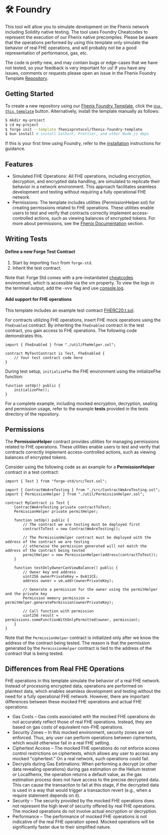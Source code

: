 # 🛠️ Foundry

This tool will allow you to simulate development on the Fhenix network including Solidity native testing.
The tool uses Foundry Cheatcodes to represent the execution of our Fhenix native precompiles. 
Please be aware that the operations performed by using this template only simulate the behavior of real FHE operations, and will probably not be a good representation of performance, gas, etc. 

The code is pretty new, and may contain bugs or edge-cases that we have not tested, so your feedback is very important for us! If you have any issues, comments or requests please open an issue
in the Fhenix Foundry Template [Repository](https://github.com/FhenixProtocol/fhenix-foundry-template).

## Getting Started

To create a new repository using our [Fhenix Foundry Template](https://github.com/FhenixProtocol/fhenix-foundry-template), click the
[`Use this template`](https://github.com/fhenixprotocol/fhenix-foundry-template/generate) button.
Alternatively, install the template manually as follows:

```sh
$ mkdir my-project
$ cd my-project
$ forge init --template fhenixprotocol/fhenix-foundry-template
$ bun install # install Solhint, Prettier, and other Node.js deps
```

If this is your first time using Foundry, refer to the
[installation](https://github.com/foundry-rs/foundry#installation) instructions for guidance.

## Features

- Simulated FHE Operations: All FHE operations, including encryption, decryption, and encrypted data handling, are
  simulated to replicate their behavior in a network environment. This approach facilitates seamless development and
  testing without requiring a fully operational FHE network.
- Permissions: The template includes utilities (PermissionHelper.sol) for creating permissions related to FHE
  operations. These utilities enable users to test and verify that contracts correctly implement access-controlled
  actions, such as viewing balances of encrypted tokens. For more about permissions, see the [Fhenix Documentation](../Writing%20Smart%20Contracts/Permissions.md)
  section.

## Writing Tests

#### Define a new Forge Test Contract

1. Start by importing `Test` from `forge-std`.
2. Inherit the test contract.

Note that: Forge Std comes with a pre-instantiated [cheatcodes](https://book.getfoundry.sh/cheatcodes/) environment,
which is accessible via the vm property. To view the logs in the terminal output, add the -vvv flag and use
[console.log](https://book.getfoundry.sh/faq?highlight=console.log#how-do-i-use-consolelog).

#### Add support for FHE operations

This template includes an example test contract [FHERC20.t.sol](https://github.com/FhenixProtocol/fhenix-foundry-template/blob/main/test/FHERC20.t.sol).

For contracts utilizing FHE operations, insert FHE mock operations using the `FheEnabled` contract. By inheriting the
`FheEnabled` contract in the test contract, you gain access to FHE operations. The following code demonstrates this.

```solidity
import { FheEnabled } from "./util/FheHelper.sol";

contract MyTestContract is Test, FheEnabled {
    // Your test contract code here
}
```

During test setup, `initializeFhe` the FHE environment using the initializeFhe function:

```solidity
function setUp() public {
    initializeFhe();
}
```

For a complete example, including mocked encryption, decryption, sealing and permission usage, refer to the example
**tests** provided in the tests directory of the repository.

## Permissions

The **PermissionHelper** contract provides utilities for managing permissions related to FHE operations. These utilities
enable users to test and verify that contracts correctly implement access-controlled actions, such as viewing balances
of encrypted tokens.

Consider using the following code as an example for a **PermissionHelper** contract in a test contract:

```solidity
import { Test } from "forge-std/src/Test.sol";

import { ContractWeAreTesting } from "./src/ContractWeAreTesting.sol";
import { PermissionHelper } from "./util/PermissionHelper.sol";

contract MyContract is Test {
    ContractWeAreTesting private contractToTest;
    PermissionHelper private permitHelper;

    function setUp() public {
        // The contract we are testing must be deployed first
        contractToTest = new ContractWeAreTesting();

        // The PermissionHelper contract must be deployed with the address of the contract we are testing
        // otherwise the permission generated will not match the address of the contract being tested
        permitHelper = new PermissionHelper(address(contractToTest));
    }

    function testOnlyOwnerCanViewBalance() public {
        // Owner key and address
        uint256 ownerPrivateKey = 0xA11CE;
        address owner = vm.addr(ownerPrivateKey);

        // Generate a permission for the owner using the permitHelper and the private key
        Permission memory permission = permitHelper.generatePermission(ownerPrivateKey);

        // Call function with permission
        uint256 result = permissions.someFunctionWithOnlyPermitted(owner, permission);
    }
}
```

Note that the `PermissionHelper` contract is initialized only after we know the address of the contract being tested.
The reason is that the permission generated by the `PermissionHelper` contract is tied to the address of the contract
that is being tested.

## Differences from Real FHE Operations

FHE operations in this template simulate the behavior of a real FHE network. Instead of processing encrypted data,
operations are performed on plaintext data, which enables seamless development and testing without the need for a fully
operational FHE network. However, there are important differences between these mocked FHE operations and actual FHE
operations:

- Gas Costs – Gas costs associated with the mocked FHE operations do not accurately reflect those of real FHE
  operations. Instead, they are based on gas costs of equivalent non-FHE operations.
- Security Zones – In this mocked environment, security zones are not enforced. Thus, any user can perform operations
  between ciphertexts, which would otherwise fail in a real FHE setting.
- Ciphertext Access – The mocked FHE operations do not enforce access control restrictions on ciphertexts, which allows
  any user to access any mocked "ciphertext." On a real network, such operations could fail.
- Decrypts during Gas Estimations: When performing a decrypt (or other data revealing operations) during gas estimation
  on the Helium testnet or Localfhenix, the operation returns a default value, as the gas estimation process does not
  have access to the precise decrypted data. This can cause the transaction to fail at this stage, if the decrypted data
  is used in a way that would trigger a transaction revert (e.g., when a require statement depends on it).
- Security – The security provided by the mocked FHE operations does not represent the high level of security offered by
  real FHE operations. The mocked operations do not involve actual encryption or decryption.
- Performance – The performance of mocked FHE operations is not indicative of the real FHE operation speed. Mocked
  operations will be significantly faster due to their simplified nature.
